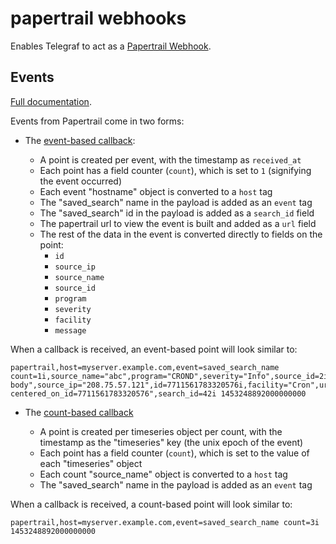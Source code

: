 # papertrail webhooks

Enables Telegraf to act as a [Papertrail Webhook](http://help.papertrailapp.com/kb/how-it-works/web-hooks/).

## Events

[Full documentation](http://help.papertrailapp.com/kb/how-it-works/web-hooks/#callback).

Events from Papertrail come in two forms:

* The [event-based callback](http://help.papertrailapp.com/kb/how-it-works/web-hooks/#callback):

  * A point is created per event, with the timestamp as `received_at`
  * Each point has a field counter (`count`), which is set to `1` (signifying the event occurred)
  * Each event "hostname" object is converted to a `host` tag
  * The "saved_search" name in the payload is added as an `event` tag
  * The "saved_search" id in the payload is added as a `search_id` field
  * The papertrail url to view the event is built and added as a `url` field
  * The rest of the data in the event is converted directly to fields on the point:
    * `id`
    * `source_ip`
    * `source_name`
    * `source_id`
    * `program`
    * `severity`
    * `facility`
    * `message`

When a callback is received, an event-based point will look similar to:

```text
papertrail,host=myserver.example.com,event=saved_search_name count=1i,source_name="abc",program="CROND",severity="Info",source_id=2i,message="message body",source_ip="208.75.57.121",id=7711561783320576i,facility="Cron",url="https://papertrailapp.com/searches/42?centered_on_id=7711561783320576",search_id=42i 1453248892000000000
```

* The [count-based callback](http://help.papertrailapp.com/kb/how-it-works/web-hooks/#count-only-webhooks)

  * A point is created per timeseries object per count, with the timestamp as the "timeseries" key (the unix epoch of the event)
  * Each point has a field counter (`count`), which is set to the value of each "timeseries" object
  * Each count "source_name" object is converted to a `host` tag
  * The "saved_search" name in the payload is added as an `event` tag

When a callback is received, a count-based point will look similar to:

```text
papertrail,host=myserver.example.com,event=saved_search_name count=3i 1453248892000000000
```

